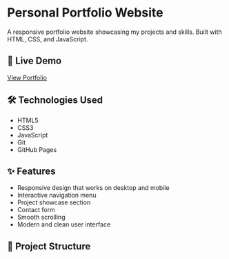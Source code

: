 # Personal Portfolio Website

A responsive portfolio website showcasing my projects and skills. Built with HTML, CSS, and JavaScript.

## 🚀 Live Demo

[View Portfolio](https://Zakariyya1.github.io)

## 🛠️ Technologies Used

- HTML5
- CSS3
- JavaScript
- Git
- GitHub Pages

## ✨ Features

- Responsive design that works on desktop and mobile
- Interactive navigation menu
- Project showcase section
- Contact form
- Smooth scrolling
- Modern and clean user interface

## 📁 Project Structure
